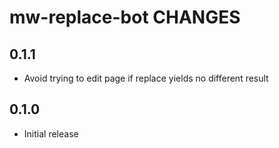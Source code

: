 # mw-replace-bot CHANGES

## 0.1.1

- Avoid trying to edit page if replace yields no different result

## 0.1.0

- Initial release
